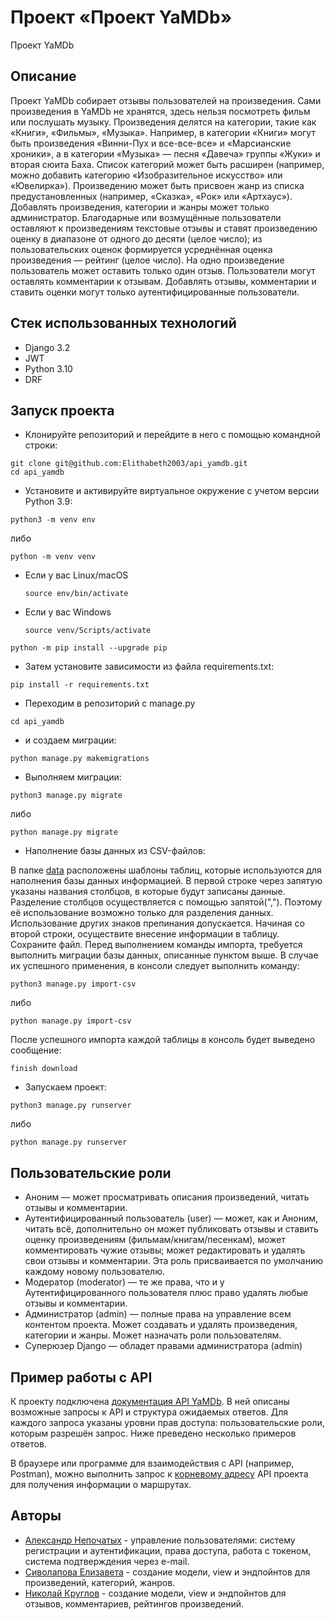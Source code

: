 # Проект «Проект YaMDb»
Проект YaMDb
## Описание
Проект YaMDb собирает отзывы пользователей на произведения. Сами произведения в YaMDb не хранятся, здесь нельзя посмотреть фильм или послушать музыку.
Произведения делятся на категории, такие как «Книги», «Фильмы», «Музыка». Например, в категории «Книги» могут быть произведения «Винни-Пух и все-все-все» и «Марсианские хроники», а в категории «Музыка» — песня «Давеча» группы «Жуки» и вторая сюита Баха. Список категорий может быть расширен (например, можно добавить категорию «Изобразительное искусство» или «Ювелирка»). 
Произведению может быть присвоен жанр из списка предустановленных (например, «Сказка», «Рок» или «Артхаус»). 
Добавлять произведения, категории и жанры может только администратор.
Благодарные или возмущённые пользователи оставляют к произведениям текстовые отзывы и ставят произведению оценку в диапазоне от одного до десяти (целое число); из пользовательских оценок формируется усреднённая оценка произведения — рейтинг (целое число). На одно произведение пользователь может оставить только один отзыв.
Пользователи могут оставлять комментарии к отзывам.
Добавлять отзывы, комментарии и ставить оценки могут только аутентифицированные пользователи.
## Стек использованных технологий
+ Django 3.2
+ JWT
+ Python 3.10
+ DRF

## Запуск проекта
+ Клонируйте репозиторий и перейдите в него с помощью командной строки:
```
git clone git@github.com:Elithabeth2003/api_yamdb.git
cd api_yamdb
```
+ Установите и активируйте виртуальное окружение c учетом версии Python 3.9:

```
python3 -m venv env
```
либо
```
python -m venv venv
```
* Если у вас Linux/macOS

    ```
    source env/bin/activate
    ```

* Если у вас Windows

    ```
    source venv/Scripts/activate
    ```
```
python -m pip install --upgrade pip
```

+ Затем установите зависимости из файла requirements.txt:

```
pip install -r requirements.txt
```

+ Переходим в репозиторий с manage.py

```
cd api_yamdb
```

+  и создаем миграции:

```
python manage.py makemigrations
```

+ Выполняем миграции:
```
python3 manage.py migrate
```
либо
```
python manage.py migrate
```

+ Наполнение базы данных из CSV-файлов:

В папке [data](api_yamdb/data) расположены шаблоны таблиц, которые используются для наполнения базы данных информацией. В первой строке через запятую указаны названия столбцов, в которые будут записаны данные. Разделение столбцов осуществляется с помощью запятой(","). Поэтому её использование возможно только для разделения данных. Использование других знаков препинания допускается. Начиная со второй строки, осуществите внесение информации в таблицу. Сохраните файл.
Перед выполнением команды импорта, требуется выполнить миграции базы данных, описанные пунктом выше. 
В случае их успешного применения, в консоли следует выполнить команду:

```
python3 manage.py import-csv
```
либо
```
python manage.py import-csv
```

После успешного импорта каждой таблицы в консоль будет выведено сообщение:

```
finish download
```

+ Запускаем проект:

```
python3 manage.py runserver
```
либо
```
python manage.py runserver
```

## Пользовательские роли

+ Аноним — может просматривать описания произведений, читать отзывы и комментарии.
+ Аутентифицированный пользователь (user) — может, как и Аноним, читать всё, дополнительно он может публиковать отзывы и ставить оценку произведениям (фильмам/книгам/песенкам), может комментировать чужие отзывы; может редактировать и удалять свои отзывы и комментарии. Эта роль присваивается по умолчанию каждому новому пользователю.
+ Модератор (moderator) — те же права, что и у Аутентифицированного пользователя плюс право удалять любые отзывы и комментарии.
+ Администратор (admin) — полные права на управление всем контентом проекта. Может создавать и удалять произведения, категории и жанры. Может назначать роли пользователям.
+ Суперюзер Django — обладет правами администратора (admin)

## Пример работы с API

К проекту подключена [документация  API YaMDb](http://127.0.0.1:8000/redoc/). В ней описаны возможные запросы к API и структура ожидаемых ответов. Для каждого запроса указаны уровни прав доступа: пользовательские роли, которым разрешён запрос. Ниже преведено несколько примеров ответов.

В браузере или программе для взаимодействия с API (например, Postman), можно выполнить запрос к [корневому адресу](http://127.0.0.1:8000/api/v1/) API проекта для получения информации о маршрутах.

## Авторы

+ [Александр Непочатых](https://github.com/nepa27) - управление пользователями: систему регистрации и аутентификации, права доступа, работа с токеном, система подтверждения через e-mail.
+ [Сиволапова Елизавета](https://github.com/Elithabeth2003) -  создание модели, view и эндпойнтов для произведений, категорий, жанров.
+ [Николай Круглов](https://github.com/kryglov-n) - создание модели, view и эндпойнтов для отзывов, комментариев, рейтингов произведений.
